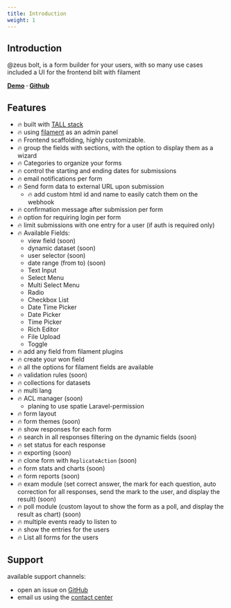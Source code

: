 ```yaml
---
title: Introduction
weight: 1
---
```


## Introduction
@zeus bolt, is a form builder for your users, with so many use cases
included a UI for the frontend bilt with filament

**[Demo](https://demo.larazeus.com) · [Github](https://github.com/lara-zeus/bolt)**

## Features
- 🔥 built with [TALL stack](https://tallstack.dev/)
- 🔥 using [filament](https://filamentadmin.com) as an admin panel
- 🔥 Frontend scaffolding, highly customizable.
- 🔥 group the fields with sections, with the option to display them as a wizard
- 🔥 Categories to organize your forms
- 🔥 control the starting and ending dates for submissions
- 🔥 email notifications per form
- 🔥 Send form data to external URL upon submission
  - 🔥 add custom html id and name to easily catch them on the webhook
- 🔥 confirmation message after submission per form
- 🔥 option for requiring login per form
- 🔥 limit submissions with one entry for a user (if auth is required only)
- 🔥 Available Fields:
  - view field (soon)
  - dynamic dataset (soon)
  - user selector (soon)
  - date range (from to) (soon)
  - Text Input
  - Select Menu
  - Multi Select Menu
  - Radio
  - Checkbox List
  - Date Time Picker
  - Date Picker
  - Time Picker
  - Rich Editor
  - File Upload
  - Toggle
- 🔥 add any field from filament plugins
- 🔥 create your won field
- 🔥 all the options for filament fields are available
- 🔥 validation rules (soon)
- 🔥 collections for datasets
- 🔥 multi lang
- 🔥 ACL manager (soon)
  - planing to use spatie Laravel-permission
- 🔥 form layout
- 🔥 form themes (soon)
- 🔥 show responses for each form 
- 🔥 search in all responses filtering on the dynamic fields (soon)
- 🔥 set status for each response
- 🔥 exporting (soon)
- 🔥 clone form with `ReplicateAction` (soon)
- 🔥 form stats and charts (soon)
- 🔥 form reports (soon)
- 🔥 exam module (set correct answer, the mark for each question, auto correction for all responses, send the mark to the user, and display the result) (soon)
- 🔥 poll module (custom layout to show the form as a poll, and display the result as chart) (soon)
- 🔥 multiple events ready to listen to
- 🔥 show the entries for the users
- 🔥 List all forms for the users


## Support
available support channels:
* open an issue on [GitHub](https://github.com/lara-zeus/bolt/issues)
* email us using the [contact center](https://still-code.com/contact-us/lara-zeus)
